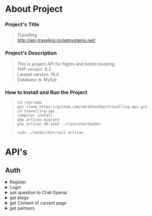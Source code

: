 # About Project

### Project's Title

> Travelling  
> http://api-traveling.rocketsystems.net/

### Project's Description

> This is project API for flights and hotels booking.  
> PHP version: 8.2  
> Laravel version: 10.0   
> Database is: MySql

### How to Install and Run the Project

> `cd /var/www`  
> `git clone https://github.com/vardshushan/travelling-api.git`  
> `cd travelling-api`  
> `composer install`  
> `php artisan migrate`  
> `php artisan db:seed --class=UserSeeder`

> `sudo ./vendor/bin/sail artisan `

# API's

## Auth

<details><summary>Register</summary>

- **Method:** POST
- **URL:**    http://api-traveling.rocketsystems.net/api/register
- **Parameters:**

```json
{
    "first_name": "string",
    "last_name": "string",
    "email": "string",
    "password": "string",
    "password_confirmation": "string"
}
```

- **Success Message:**

 ```json
{
    "success": true,
    "data": {
        "token": "eyJ0eXAiOiJKV1QiLCJhbGciOiJSUzI1NiJ9.eyJhdWQiOiIzIiwianRpIjoiODFmYzM4ZjBhN2NmYzJjMWEzMzI4ZmExZjg4NmFlODkwNTlmNmU4ZmUzNWQwYmYwN2I1ODU0MTBmMmQ0MzRjNzBlNzA1N2E0ODc4ZTk4YjEiLCJpYXQiOjE2ODA2MTY2NTEuOTU1OTU4LCJuYmYiOjE2ODA2MTY2NTEuOTU1OTU5LCJleHAiOjE3MTIyMzkwNTEuOTUzNjE1LCJzdWIiOiIxMiIsInNjb3BlcyI6W119.oDP24W5i4gxCwtagIt0OmMIpXe4YU9D5LD_O4kCWh5vxb872MHIU08BhLzOrj2fsZu4i6Z48gcveuZ9USla9Ty_PgZ2ibzGWH4v9EfILRxz8MPeLrvlCGMUaG1UfLcd2Ls6sb8PCYzT6EnnQfKYnyTnESN55u22kpcICpVUcDoPNIvL_58x0JXK6dF1nbEBigp0Md2rcHOEpcG6LkO7T7VcinC96JGNSRYdoeoUkWO0rZ4aBcRISHC7iZVN6krE5RxYCPB52LQbyADWG2FgeowJVEthRN6sKWWzIiXjTi9kZGn1WqNjvAEI_VZqh_jqGfNqgaGTctqVIFRBbDhB1V6OgUYD4MJjYlKM73d6U4EHtEejPHHsCX4jdITbjrpQmuwsFMYdPn5EsdEp7yBNEt2Uv7R8NE8Rfr665O8Dy5glCLzVswqGErdMk9ORPgln-8E0fVO7-ONEsaE7q82-esb9w5WuaSkpV7KpvNmaqzZ22KWbAaRlfYu1OwLmw9my8zRNnCImIdlg4vxjNaxalyrHk-FkQ7wYIC4FJj7RnaQEh767Pts4nG3_1vklF7WrHlr1S9ZLiiVjZpt6sa__diY4rFJcu-y6PVXTUSEeRJFKuh272TG-B9wNT6eWQp5IQt-Dy0zCRX_uDGBlPq2dWRD1DXmOAe6h9vy2lRqPMULk",
        "first_name": "string",
        "last_name": "string"
    },
    "message": "User register successfully."
}
```

- **Error Message:**

 ```json
{
    "success": false,
    "message": "Validation errors",
    "data": {
        "email": [
            "The email has already been taken."
        ]
    }
}
```

</details>
<details><summary>Login</summary>

- **Method:** POST
- **URL:**    http://api-traveling.rocketsystems.net/api/login
- **Parameters:**

```json
{
    "email": "string",
    "password": "string"
}
```

- **Success Message:**

 ```json
{
    "success": true,
    "data": {
        "token": "eyJ0eXAiOiJKV1QiLCJhbGciOiJSUzI1NiJ9.eyJhdWQiOiIzIiwianRpIjoiZmRlMTRiZGY4MTkwYWNmMzFmNDMwMTJkNDIzZDc4NWM4NjEwZjEyZDgwMDEyZThlMTI3NjM5Yzk1YmY4ZjA0YmEyZmM3YmNlM2IzMGE5ODUiLCJpYXQiOjE2ODA2MTM3ODMuNTk4OTcsIm5iZiI6MTY4MDYxMzc4My41OTg5NzIsImV4cCI6MTcxMjIzNjE4My41OTYzMTUsInN1YiI6IjgiLCJzY29wZXMiOltdfQ.M8Fay3xN8Ie92NwLcB23u-UXIJVDme4Mh7oo6BrUBbw2yCvAIVSqTlij7EQr_b0adViOmLdSih4sgRDPIW5K6kiUVpL2dYNE911exOIh-5m2yN0zKa9GaJOGf5cHeWm_xMVezeyyyzuoxwi9n_yKfSPPbHtoOt9fAr3nPnFsaiUcciquQb8DFx8syFhG80fg4Shrvck9gW679wJvlhPTQkWY18OkNFM5MAfiguvoTSV7I9oVNUQswPgbcOXOZnRX__NJSuovw8PVEISj5LUCGn086k4MWyby1DwrvFBGD-Rd6qEip7STQJw0eNmhROM327wWvDR_5S7OSFyoeK6IKcrjA0wxGk6i8_WH7PPPS0C9ESqNuXWv1jGUQQU307_kqqvJ0MUrw7dLduy_XXG9dbYkCy54TV7CZW_OXNl6uxs2FjXDhxP8CvzdqflMzngJDe1BaPqa1BHX9cv1wKs9Idd6TfNEau1I_GNU9zhnEgqVkJdxycAZ_4AV6j3MyzT0Uzk2vZvkkzZs_HmMW4QsBmaknzzN1i5-Qtj3OoN5kqzGRvumgGSeAl4ELlEiMPNs71sfSrLNJmF31porlO9mlUw4SpfA54LJIwKQMI_uefK47i3Thv0TzRoVudr8I_WSs0tb1_XaQQO2IT5uI-Z2qM_fZgSdQ6Z7ZVorAsxGSvo",
        "first_name": "string",
        "last_name": "string"
    },
    "message": "User login successfully."
}
```

- **Error Message:**

 ```json
{
    "success": false,
    "message": "Unauthorised.",
    "data": {
        "error": "Unauthorised"
    }
}
```

</details>
<details><summary>ask question to Chat Openai</summary>

- **Method:** POST
- **URL:**    http://api-traveling.rocketsystems.net/api/open-ai
- **Parameters:**

```json
{
    "search": "string-ask question."
}
```

- **Success Message:**

 ```json
{
    "role": "assistant",
    "content": "As an AI language model, I don't have personal preferences or the ability to recommend hotels based on my experiences. However, here are some of the top-rated hotels in Armenia according to TripAdvisor:\n\n1. The Alexander Hotel - Yerevan\n2. Grand Hotel Yerevan - Yerevan\n3. Hyatt Place Yerevan - Yerevan\n4. Tufenkian Historic Yerevan Hotel - Yerevan\n5. Ani Plaza Hotel - Yerevan\n6. Ararat Resort Tsaghkadzor - Tsaghkadzor\n7. Best Western Plus Paradise Hotel Dilijan - Dilijan\n8. Multi Grand Pharaon Hotel - Tsaghkadzor\n9. Armenia Marriott Hotel Yerevan - Yerevan\n10. Golden Palace Hotel Resort & Spa GL - Tsaghkadzor"
}
```

- **Error Message:**

 ```json
{
    "error": "Client error: `POST https://api.openai.com/v1/chat/completions` resulted in a `400 Bad Request` response:\n{\n  \"error\": {\n    \"message\": \"None is not of type 'string' - 'messages.0.content'\",\n    \"type\": \"invalid_request_error\" (truncated...)\n"
}
```

</details>
<details><summary>get blogs</summary>

- **Method:** GET
- **URL:**    http://api-traveling.rocketsystems.net/api/blogs
- **Success Message:**

 ```json
{
    "success": true,
    "data": [
        {
            "id": 3,
            "title": "String",
            "description": "String",
            "image": "images/blog/QYQ2qs97pdKnseaEEHFCrqPdRviVuHk1COBYksmn.png",
            "created_at": "2023-04-13T14:34:01.000000Z",
            "updated_at": "2023-04-13T14:34:01.000000Z"
        }
    ]
}
```
</details>
<details><summary>get Content of current page</summary>

- **Method:** GET
- **URL:**    http://api-traveling.rocketsystems.net/api/contents?page=help_center
- **Success Message:**

 ```json
{
    "success": true,
    "data": [
        {
            "id": 2,
            "title": "string",
            "content": "string",
            "type": "string",
            "image": "image-string",
            "created_at": "2023-04-17T13:40:08.000000Z",
            "updated_at": "2023-04-17T13:40:08.000000Z"
        }
    ],
    "message": "Content Page."
}
```
</details>
<details><summary>get partners</summary>

- **Method:** GET
- **URL:**    http://api-traveling.rocketsystems.net/api/partners
- **Success Message:**

 ```json
{
    "success": true,
    "data": [
        {
            "id": 2,
            "name": "testtt",
            "email": "sadcfvgrb@gmail.com",
            "url": "https://www.rocketsystems.net/",
            "logo": "images/partner/xSm3fZeJB1GfWa2sb2fEi0FtY4HetH5KPZQ3ei1H.png",
            "created_at": "2023-04-17T13:38:19.000000Z",
            "updated_at": "2023-04-17T13:38:19.000000Z"
        }
    ],
    "message": "All partners"
}
```
</details>
